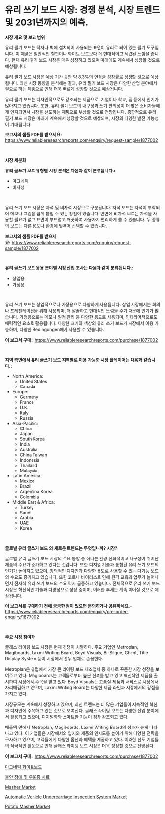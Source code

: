 <p><h1>유리 쓰기 보드 시장: 경쟁 분석, 시장 트렌드 및 2031년까지의 예측.</h1></p><p><strong>시장 개요 및 보고 범위</strong></p>
<p><p>유리 필기 보드는 탁자나 벽에 설치되어 사용되는 표면이 유리로 되어 있는 필기 도구입니다. 이 제품은 일반적인 칠판이나 화이트 보드보다 더 현대적이고 세련된 느낌을 줍니다. 현재 유리 필기 보드 시장은 매우 성장하고 있으며 미래에도 계속해서 성장할 것으로 예상됩니다. </p><p>유리 필기 보드 시장은 예상 기간 동안 약 8.3%의 연평균 성장률로 성장할 것으로 예상됩니다. 최신 시장 동향을 분석해본 결과, 유리 필기 보드 시장은 다양한 산업 분야에서 필요로 하는 제품으로 인해 더욱 빠르게 성장할 것으로 예상됩니다. </p><p>유리 필기 보드는 디자인적으로도 강조되는 제품으로, 기업이나 학교, 집 등에서 인기가 많아지고 있습니다. 또한, 유리 필기 보드의 내구성과 쓰기 편의성이 더 많은 소비자들에게 인지되면서 시장을 선도하는 제품으로 부상할 것으로 전망됩니다. 종합적으로 유리 필기 보드 시장은 미래에 계속해서 성장할 것으로 예상되며, 시장의 다양한 발전 가능성이 기대됩니다.</p></p>
<p><strong>보고서의 샘플 PDF를 받으세요:</strong> <a href="https://www.reliableresearchreports.com/enquiry/request-sample/1877002">https://www.reliableresearchreports.com/enquiry/request-sample/1877002</a></p>
<p>&nbsp;</p>
<p><strong>시장 세분화</strong></p>
<p><strong>유리 글쓰기 보드 유형별 시장 분석은 다음과 같이 분류됩니다.:</strong></p>
<p><ul><li>마그네틱</li><li>비자성</li></ul></p>
<p>&nbsp;</p>
<p><p>유리 쓰기 보드 시장은 자석 및 비자석 시장으로 구분됩니다. 자석 보드는 자석이 부착되어 메모나 그림을 쉽게 붙일 수 있는 장점이 있습니다. 반면에 비자석 보드는 자석을 사용할 필요가 없고 표면이 부드럽고 깨끗하여 사용자가 편리하게 쓸 수 있습니다. 두 종류의 보드는 다른 용도나 환경에 맞추어 선택할 수 있습니다.</p></p>
<p><strong>보고서의 샘플 PDF를 받으세요:</strong>&nbsp;<a href="https://www.reliableresearchreports.com/enquiry/request-sample/1877002">https://www.reliableresearchreports.com/enquiry/request-sample/1877002</a></p>
<p>&nbsp;</p>
<p><strong> 유리 글쓰기 보드 응용 분야별 시장 산업 조사는 다음과 같이 분류됩니다.:</strong></p>
<p><ul><li>상업용</li><li>가정용</li></ul></p>
<p>&nbsp;</p>
<p><p>유리 쓰기 보드는 상업적으로나 가정용으로 다양하게 사용됩니다. 상업 시장에서는 회의나 프레젠테이션을 위해 사용되며, 더 깔끔하고 현대적인 느낌을 주기 때문에 인기가 많습니다. 가정용으로는 메모나 일정 관리 등 다양한 용도로 사용되며, 인테리어적으로도 매력적인 요소로 활용됩니다. 다양한 크기와 색상의 유리 쓰기 보드가 시장에서 이용 가능하며, 다양한 Bedingungen에서 사용할 수 있습니다.</p></p>
<p><strong>이 보고서 구매:</strong>&nbsp; <a href="https://www.reliableresearchreports.com/purchase/1877002">https://www.reliableresearchreports.com/purchase/1877002</a></p>
<p>&nbsp;</p>
<p><strong>지역 측면에서 유리 글쓰기 보드 지역별로 이용 가능한 시장 플레이어는 다음과 같습니다.:</strong></p>
<p><ul>
    <li>
        North America:
        <ul>
            <li>United States</li>
            <li>Canada</li>
        </ul>
    </li>
    <li>
        Europe:
        <ul>
            <li>Germany</li>
            <li>France</li>
            <li>U.K.</li>
            <li>Italy</li>
            <li>Russia</li>
        </ul>
    </li>
    <li>
        Asia-Pacific:
        <ul>
            <li>China</li>
            <li>Japan</li>
            <li>South Korea</li>
            <li>India</li>
            <li>Australia</li>
            <li>China Taiwan</li>
            <li>Indonesia</li>
            <li>Thailand</li>
            <li>Malaysia</li>
        </ul>
    </li>
    <li>
        Latin America:
        <ul>
            <li>Mexico</li>
            <li>Brazil</li>
            <li>Argentina Korea</li>
            <li>Colombia</li>
        </ul>
    </li>
    <li>
        Middle East & Africa:
        <ul>
            <li>Turkey</li>
            <li>Saudi</li>
            <li>Arabia</li>
            <li>UAE</li>
            <li>Korea</li>
        </ul>
    </li>
    </ul></p>
<p>&nbsp;</p>
<p><strong>글로벌 유리 글쓰기 보드 의 새로운 트렌드는 무엇입니까? 시장?</strong></p>
<p><p>글로벌 유리 글쓰기 보드 시장의 주요 동향 중 하나는 환경 친화적이고 내구성이 뛰어난 제품의 수요가 증가하고 있다는 것입니다. 또한 디지털 기술과 통합된 유리 쓰기 보드의 인기가 높아지고 있으며, 창의적인 디자인과 다양한 용도로 사용할 수 있는 다기능 보드의 수요도 증가하고 있습니다. 또한 코로나 바이러스로 인해 원격 교육과 업무가 늘어나면서 전자식 유리 쓰기 보드의 수요 역시 급증하고 있습니다. 전체적으로 유리 쓰기 보드 시장은 혁신적인 기술과 다양성으로 성장 중이며, 이러한 추세는 계속 이어질 것으로 예상됩니다.</p></p>
<p><strong>이 보고서를 구매하기 전에 궁금한 점이 있으면 문의하거나 공유하세요.</strong>- <a href="https://www.reliableresearchreports.com/enquiry/pre-order-enquiry/1877002">https://www.reliableresearchreports.com/enquiry/pre-order-enquiry/1877002</a></p>
<p>&nbsp;</p>
<p><strong>주요 시장 참여자</strong></p>
<p><p>글래스 라이팅 보드 시장은 현재 경쟁이 치열하다. 주요 기업인 Metroplan, Magiboards, Laxmi Writing Board, Boyd Visuals, Bi-Silque, Ghent, Title Display System 등이 시장에서 선두 업체로 손꼽힌다.</p><p>Metroplan은 유럽에서 가장 큰 라이팅 보드 제조업체 중 하나로 꾸준한 시장 성장을 보여주고 있다. Magiboards는 고객들로부터 높은 신뢰를 받고 있고 혁신적인 제품을 출시하여 시장에서 주목을 받고 있다. Boyd Visuals는 고품질 제품과 서비스로 시장에서 자리매김하고 있으며, Laxmi Writing Board는 다양한 제품 라인과 시장에서의 강점을 가지고 있다.</p><p>시장규모는 계속해서 성장하고 있으며, 최신 트렌드는 더 많은 기업들이 지속적인 혁신과 디자인에 주목하고 있는 것으로 보여진다. 글래스 라이팅 보드는 다양한 산업 분야에서 활용되고 있으며, 디지털화와 스마트한 기능이 점차 강조되고 있다.</p><p>매출액 면에서 Metroplan, Magiboards, Laxmi Writing Board의 성과가 높게 나타나고 있다. 이 기업들은 시장에서의 입지와 제품의 인지도를 높이기 위해 다양한 전략을 구사하고 있으며, 고객들에게 다양한 옵션과 혜택을 제공하고 있다. 이러한 선도 기업들의 적극적인 활동으로 인해 글래스 라이팅 보드 시장은 더욱 성장할 것으로 전망된다.</p></p>
<p><strong>이 보고서 구매:</strong>&nbsp;&nbsp;<a href="https://www.reliableresearchreports.com/purchase/1877002">https://www.reliableresearchreports.com/purchase/1877002</a></p>
<p><p><a href="https://github.com/fredrickeglers/Market-Research-Report-List-1/blob/main/38443852919.md">마그네틱 화이트보드</a></p><p><a href="https://medium.com/@rudyswaniafgwski56664/%EB%B6%88%EC%95%88-%EC%9E%A5%EC%95%A0-%EB%B0%8F-%EC%9A%B0%EC%9A%B8%EC%A6%9D-%EC%B9%98%EB%A3%8C-%EC%8B%9C%EC%9E%A5-%EB%B6%84%EC%84%9D-%EB%B0%8F-%ED%81%AC%EA%B8%B0-%EC%98%88%EC%B8%A1%EC%9D%80-2024%EB%85%84%EB%B6%80%ED%84%B0-2031%EB%85%84%EA%B9%8C%EC%A7%80%EC%9D%98-%EA%B8%B0%EA%B0%84%EC%9D%84-%EB%8C%80%EC%83%81%EC%9C%BC%EB%A1%9C-%ED%95%A9%EB%8B%88%EB%8B%A4-93199e0666e5">불안 장애 및 우울증 치료</a></p><p><a href="https://github.com/Chiragrp22/Market-Research-Report-List-3/blob/main/masher-market.md">Masher Market</a></p><p><a href="https://issuu.com/reportprime-2/docs/automatic-vehicle-undercarriage-inspection-system-">Automatic Vehicle Undercarriage Inspection System Market</a></p><p><a href="https://github.com/derrinmiltonellis35gcl/Market-Research-Report-List-1/blob/main/potato-masher-market.md">Potato Masher Market</a></p></p>

